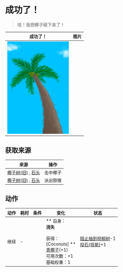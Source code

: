 # 成功了！  
> 哇！我把椰子砸下来了！  
  
  成功了！  |   图片   
 ----  |  ----:   
   |  <img decoding="async" src="Sprite/PalmTree.png" href="a.md" style="max-width:300px;max-height:300px;">   
  
## 获取来源  
来源  |  操作  
----  |  ----  
[椰子树(旧)](PalmTreeOld.md) , [石头](Stone.md)  |  击中椰子  
[椰子树(旧)](PalmTreeOld.md) , [石头](Stone.md)  |  派出猕猴  
## 动作  
动作  |  耗时  |  条件  |  变化  |  状态  
----  |  ----  |  ----  |  ----  |  ----  
继续<br>  |  -  |    |  ** 自身：**<br>消失<br><br>** 获得： **<br>** [Coconuts] **<br>  [青椰子](CoconutHusked.md)(+1)<br>可用次数：+1<br>基础权重：1  |  [阻止抽到棕榈树](PalmTreeKiller.md)-1<br>[投石(技能)](Skill_RockThrowing.md)+1  


<script>document.title="成功了！ - 卡牌生存百科 Card Survival Wiki";</script>